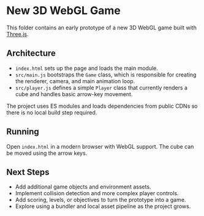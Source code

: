 # New 3D WebGL Game

This folder contains an early prototype of a new 3D WebGL game built with [Three.js](https://threejs.org/).

## Architecture

- `index.html` sets up the page and loads the main module.
- `src/main.js` bootstraps the `Game` class, which is responsible for creating the renderer, camera, and main animation loop.
- `src/player.js` defines a simple `Player` class that currently renders a cube and handles basic arrow-key movement.

The project uses ES modules and loads dependencies from public CDNs so there is no local build step required.

## Running

Open `index.html` in a modern browser with WebGL support. The cube can be moved using the arrow keys.

## Next Steps

- Add additional game objects and environment assets.
- Implement collision detection and more complex player controls.
- Add scoring, levels, or objectives to turn the prototype into a game.
- Explore using a bundler and local asset pipeline as the project grows.
